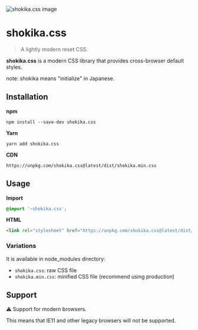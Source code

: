 ![shokika.css image](https://user-images.githubusercontent.com/3617124/121719822-efa52600-cb1d-11eb-952d-076fee025521.png)

# shokika.css

> A lightly modern reset CSS.

**shokika.css** is a modern CSS library that provides cross-browser default styles.

note: shokika means "initialize" in Japanese.

## Installation

**npm**
```
npm install --save-dev shokika.css
```

**Yarn**
```
yarn add shokika.css
```

**CDN**
```
https://unpkg.com/shokika.css@latest/dist/shokika.min.css
```

## Usage

**Import**

```scss
@import '~shokika.css';
```

**HTML**

```html
<link rel="stylesheet" href="https://unpkg.com/shokika.css@latest/dist/shokika.min.css" />
```

### Variations

It is available in node_modules directory:

* `shokika.css`: raw CSS file
* `shokika.min.css`: minified CSS file (recommend using production)

## Support

⚠ Support for modern browsers.

This means that IE11 and other legacy browsers will not be supported.
